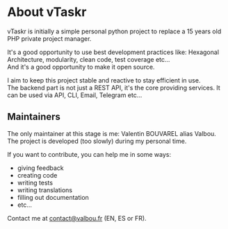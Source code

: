 # About vTaskr

vTaskr is initially a simple personal python project to replace a 15 years old PHP private project manager.  

It's a good opportunity to use best development practices like: Hexagonal Architecture, modularity, clean code, test coverage etc...  
And it's a good opportunity to make it open source.  

I aim to keep this project stable and reactive to stay efficient in use.  
The backend part is not just a REST API, it's the core providing services. It can be used via API, CLI, Email, Telegram etc...  

## Maintainers

The only maintainer at this stage is me: Valentin BOUVAREL alias Valbou.  
The project is developed (too slowly) during my personal time.  

If you want to contribute, you can help me in some ways:  
 - giving feedback  
 - creating code  
 - writing tests  
 - writing translations  
 - filling out documentation  
 - etc...  
  
Contact me at [contact@valbou.fr](mailto:contact@valbou.fr) (EN, ES or FR).  
